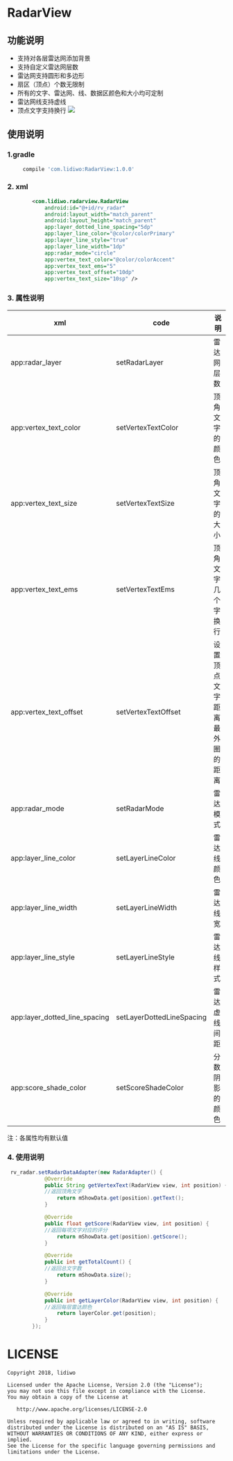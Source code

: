 # RadarView
## 功能说明
* 支持对各层雷达网添加背景
* 支持自定义雷达网层数
* 雷达网支持圆形和多边形
* 扇区（顶点）个数无限制
* 所有的文字、雷达网、线、数据区颜色和大小均可定制
* 雷达网线支持虚线
* 顶点文字支持换行
![](https://github.com/lidiwo/RadarView/blob/master/logo.jpg?raw=true)


## 使用说明
### 1.gradle
```groovy
     compile 'com.lidiwo:RadarView:1.0.0'
```

### 2. xml
```xml
        <com.lidiwo.radarview.RadarView
            android:id="@+id/rv_radar"
            android:layout_width="match_parent"
            android:layout_height="match_parent"
            app:layer_dotted_line_spacing="5dp"
            app:layer_line_color="@color/colorPrimary"
            app:layer_line_style="true"
            app:layer_line_width="1dp"
            app:radar_mode="circle"
            app:vertex_text_color="@color/colorAccent"
            app:vertex_text_ems="5"
            app:vertex_text_offset="10dp"
            app:vertex_text_size="10sp" />
```

### 3. 属性说明

xml | code | 说明
---|---|---
app:radar_layer | setRadarLayer | 雷达网层数
app:vertex_text_color | setVertexTextColor | 顶角文字的颜色
app:vertex_text_size | setVertexTextSize |顶角文字的大小
app:vertex_text_ems | setVertexTextEms | 顶角文字几个字换行
app:vertex_text_offset | setVertexTextOffset | 设置顶点文字距离最外圈的距离
app:radar_mode | setRadarMode | 雷达模式
app:layer_line_color | setLayerLineColor | 雷达线颜色
app:layer_line_width | setLayerLineWidth | 雷达线宽
app:layer_line_style | setLayerLineStyle | 雷达线样式
app:layer_dotted_line_spacing | setLayerDottedLineSpacing | 雷达虚线间距
app:score_shade_color | setScoreShadeColor | 分数阴影的颜色

注：各属性均有默认值

### 4. 使用说明
```java
 rv_radar.setRadarDataAdapter(new RadarAdapter() {
            @Override
            public String getVertexText(RadarView view, int position) {
            //返回顶角文字
                return mShowData.get(position).getText();
            }

            @Override
            public float getScore(RadarView view, int position) {
            //返回每项文字对应的评分
                return mShowData.get(position).getScore();
            }

            @Override
            public int getTotalCount() {
            //返回总文字数
                return mShowData.size();
            }

            @Override
            public int getLayerColor(RadarView view, int position) {
            //返回每层雷达颜色
                return layerColor.get(position);
            }
        });
```

# LICENSE
```
Copyright 2018, lidiwo

Licensed under the Apache License, Version 2.0 (the "License");
you may not use this file except in compliance with the License.
You may obtain a copy of the License at

   http://www.apache.org/licenses/LICENSE-2.0

Unless required by applicable law or agreed to in writing, software
distributed under the License is distributed on an "AS IS" BASIS,
WITHOUT WARRANTIES OR CONDITIONS OF ANY KIND, either express or implied.
See the License for the specific language governing permissions and
limitations under the License.
```